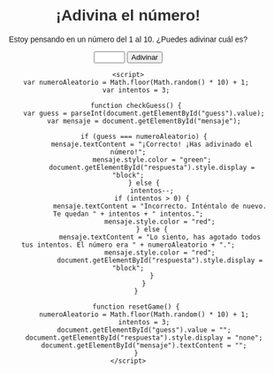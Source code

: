 <!DOCTYPE html>
<html lang="en">
<head>
<meta charset="UTF-8">
<meta name="viewport" content="width=device-width, initial-scale=1.0">
<title>Adivinanza</title>
<style>
    body {
        font-family: Arial, sans-serif;
        text-align: center;
    }
    h1 {
        color: #333;
    }
    #adivinanza {
        margin-top: 20px;
    }
    #respuesta {
        margin-top: 20px;
        display: none;
    }
</style>
</head>
<body>
    <h1>¡Adivina el número!</h1>
    <p>Estoy pensando en un número del 1 al 10. ¿Puedes adivinar cuál es?</p>
    <input type="number" id="guess" min="1" max="10">
    <button onclick="checkGuess()">Adivinar</button>
    <div id="respuesta">
        <p id="mensaje"></p>
        <button onclick="resetGame()">Jugar de Nuevo</button>
    </div>

    <script>
        var numeroAleatorio = Math.floor(Math.random() * 10) + 1;
        var intentos = 3;

        function checkGuess() {
            var guess = parseInt(document.getElementById("guess").value);
            var mensaje = document.getElementById("mensaje");

            if (guess === numeroAleatorio) {
                mensaje.textContent = "¡Correcto! ¡Has adivinado el número!";
                mensaje.style.color = "green";
                document.getElementById("respuesta").style.display = "block";
            } else {
                intentos--;
                if (intentos > 0) {
                    mensaje.textContent = "Incorrecto. Inténtalo de nuevo. Te quedan " + intentos + " intentos.";
                    mensaje.style.color = "red";
                } else {
                    mensaje.textContent = "Lo siento, has agotado todos tus intentos. El número era " + numeroAleatorio + ".";
                    mensaje.style.color = "red";
                    document.getElementById("respuesta").style.display = "block";
                }
            }
        }

        function resetGame() {
            numeroAleatorio = Math.floor(Math.random() * 10) + 1;
            intentos = 3;
            document.getElementById("guess").value = "";
            document.getElementById("respuesta").style.display = "none";
            document.getElementById("mensaje").textContent = "";
        }
    </script>
</body>
</html>

